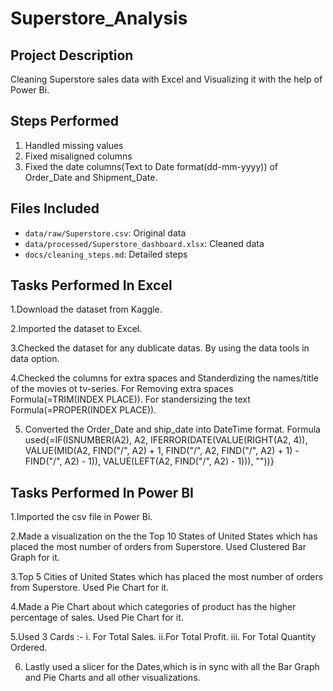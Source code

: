 # Superstore_Analysis

## Project Description
Cleaning Superstore sales data with Excel and Visualizing it with the help  of Power Bi.

## Steps Performed
1. Handled missing values
2. Fixed misaligned columns
3. Fixed the date columns(Text to Date format(dd-mm-yyyy)) of Order_Date and Shipment_Date.

## Files Included
- `data/raw/Superstore.csv`: Original data
- `data/processed/Superstore_dashboard.xlsx`: Cleaned data
- `docs/cleaning_steps.md`: Detailed steps

## Tasks Performed In Excel
1.Download the dataset from Kaggle.

2.Imported the dataset to Excel.

3.Checked the dataset for any dublicate datas.
  By using the data tools in data option.
  
4.Checked the columns for extra spaces and Standerdizing the names/title of the movies ot tv-series.
  For Removing extra spaces Formula(=TRIM(INDEX PLACE)).
  For standersizing the text Formula(=PROPER(INDEX PLACE)).

5. Converted the Order_Date  and ship_date into DateTime format. 
    Formula used{=IF(ISNUMBER(A2), A2, IFERROR(DATE(VALUE(RIGHT(A2, 4)), VALUE(MID(A2, FIND("/", A2) + 1, FIND("/", A2, FIND("/", A2) + 1) - FIND("/", A2) - 1)), VALUE(LEFT(A2, FIND("/", A2) - 1))), ""))}

## Tasks Performed In Power BI

1.Imported the csv file in Power Bi.

2.Made a visualization on the the Top 10 States of United States which has placed the most number of orders from Superstore.
  Used Clustered Bar Graph for it.
  
3.Top 5 Cities of United States which has placed the most number of orders from Superstore.
  Used Pie Chart for it.

4.Made a Pie Chart about which categories of product has the higher percentage of sales.
  Used Pie Chart for it.

5.Used 3 Cards :-
 i. For Total Sales.
 ii.For Total Profit.
 iii. For Total Quantity Ordered.

 6. Lastly used a slicer for the Dates,which is in sync with all the Bar Graph and Pie Charts and all other visualizations.
   



